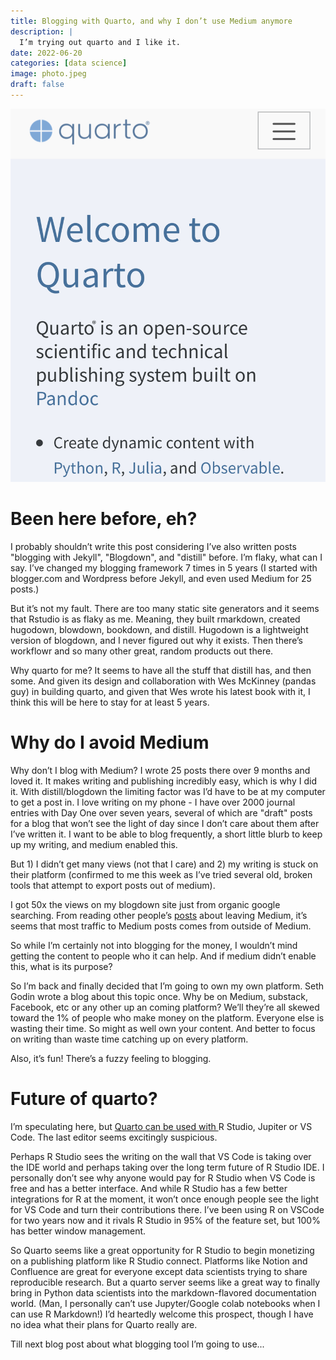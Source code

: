 ```yaml
---
title: Blogging with Quarto, and why I don’t use Medium anymore
description: |
  I’m trying out quarto and I like it. 
date: 2022-06-20
categories: [data science]
image: photo.jpeg
draft: false
---
```


![](photo.jpeg)
	
# Been here before, eh?

I probably shouldn’t write this post considering I’ve also written posts "blogging with Jekyll", "Blogdown", and "distill" before. I’m flaky, what can I say. I’ve changed my blogging framework 7 times in 5 years (I started with blogger.com and Wordpress before Jekyll, and even used Medium for 25 posts.)

But it’s not my fault. There are too many static site generators and it seems that Rstudio is as flaky as me. Meaning, they built rmarkdown, created hugodown, blowdown, bookdown, and distill. Hugodown is a lightweight version of blogdown, and I never figured out why it exists. Then there’s workflowr and so many other great, random products out there. 

Why quarto for me? It seems to have all the stuff that distill has, and then some. And given its design and collaboration with Wes McKinney (pandas guy) in building quarto, and given that Wes wrote his latest book with it, I think this will be here to stay for at least 5 years. 


# Why do I avoid Medium
Why don’t I blog with Medium? I wrote 25 posts there over 9 months and loved it. It makes writing and publishing incredibly easy, which is why I did it. With distill/blogdown the limiting factor was I’d have to be at my computer to get a post in. I love writing on my phone - I have over 2000 journal entries with Day One over seven years, several of which are "draft" posts for a blog that won’t see the light of day since I don’t care about them after I’ve written it. I want to be able to blog frequently, a short little blurb to keep up my writing, and medium enabled this. 

But 1) I didn’t get many views (not that I care) and 2) my writing is stuck on their platform (confirmed to me this week as I’ve tried several old, broken tools that attempt to export posts out of medium). 

I got 50x the views on my blogdown site just from organic google searching. From reading other people’s [posts](https://hulry.com/medium-vs-own-blog/) about leaving Medium, it’s seems that most traffic to Medium posts comes from outside of Medium. 

So while I’m certainly not into blogging for the money, I wouldn’t mind getting the content to people who it can help. And if medium didn’t enable this, what is its purpose?

So I’m back and finally decided that I’m going to own my own platform. Seth Godin wrote a blog about this topic once. Why be on Medium, substack, Facebook, etc or any other up an coming platform? We’ll they’re all skewed toward the 1% of people who make money on the platform. Everyone else is wasting their time. So might as well own your content. And better to focus on writing than waste time catching up on every platform. 

Also, it’s fun! There’s a fuzzy feeling to blogging. 

# Future of quarto?
I’m speculating here, but [Quarto can be used with ](https://quarto.org/docs/get-started/)R Studio, Jupiter or VS Code. The last editor seems excitingly suspicious. 

Perhaps R Studio sees the writing on the wall that VS Code is taking over the IDE world and perhaps taking over the long term future of R Studio IDE. I personally don’t see why anyone would pay for R Studio when VS Code is free and has a better interface. And while R Studio has a few better integrations for R at the moment, it won’t once enough people see the light for VS Code and turn their contributions there. I’ve been using R on VSCode for two years now and it rivals R Studio in 95% of the feature set, but 100% has better window management. 

So Quarto seems like a great opportunity for R Studio to begin monetizing on a publishing platform like R Studio connect.  Platforms like Notion and Confluence are great for everyone except data scientists trying to share reproducible research. But a quarto server seems like a great way to finally bring in Python data scientists into the markdown-flavored documentation world. (Man, I personally can’t use Jupyter/Google colab notebooks when I can use R Markdown!) I’d heartedly welcome this prospect, though I have no idea what their plans for Quarto really are. 

Till next blog post about what blogging tool I’m going to use...


